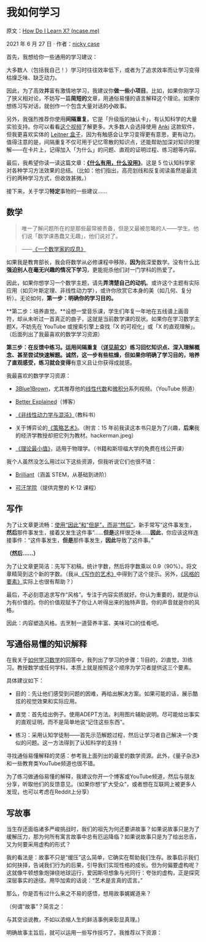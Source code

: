 # 我如何学习

原文：[How Do I Learn X? (ncase.me)](https://blog.ncase.me/how-do-i-learn-x/)

2021 年 6 月 27 日  ·  作者：[nicky case](https://ncase.me/)

首先，我想给你一些通用的学习建议：

大多数人（包括我自己！）学习时往往效率低下，或者为了追求效率而让学习变得枯燥乏味、缺乏动力。

因此，为了高效**并**富有激情地学习，我建议你**做一些小项目**。比如，如果你刚学习了狭义相对论，不妨写一篇**简短的**文章，用通俗易懂的语言解释这个理论。如果你想练习写对话，就创作一个包含大量对话的**小**故事。

另外，我强烈推荐你使用**间隔重复**。它是「升级版的抽认卡」，有认知科学的大量实验支持。你可以看看[这个视频](https://collegeinfogeek.com/spaced-repetition-memory-technique/)了解更多。大多数人会选择使用 [Anki](https://apps.ankiweb.net/) 这款软件，但我更喜欢实体的 [Leitner 盒子](https://www.youtube.com/watch?v=uvF1XuseZFE)，因为有触感会让学习变得更有意思，更有动力。值得注意的是，间隔重复不仅可用于记忆零散的知识点，还能帮助加深对知识的理解——在卡片上，记得加入「为什么」的问题、直观的证明过程、练习题等内容。

最后，我希望你读一读这篇文章：**[《什么有用，什么没用》](http://presentationcollege.ie/wp-content/uploads/2017/10/What-works-what-doesnt.pdf)**。这是 5 位认知科学家对各种学习方法效果的总结。（比如：他们指出，高亮划线和反复阅读虽然是最流行的两种学习方式，但收效甚微。）

接下来，关于学习**特定**事物的一些建议......

## 数学

> 唯一了解问题所在的是那些最常被责备，但是又最被忽略的人——学生。他们说「数学课愚蠢又无趣」，他们说对了。

> ——[《一个数学家的叹息》](https://www.maa.org/external_archive/devlin/LockhartsLament.pdf)

如果我是教育部长，我会将数学从必修课程中移除，**因为**我深爱数学。没有什么比**强迫别人在毫无兴趣的情况下学习**，更能扼杀他们对一门学科的热爱了。

因此，如果你想学习一个数学主题，请先**弄清楚自己的动机**。或许这个主题有实际应用（如贝叶斯定理、非线性动力学），或许你欣赏它本身的美（如几何、复分析）。无论如何，**第一步：明确你的学习目的。**

**第二步：培养直觉。**设想一堂音乐课，学生们年复一年地在五线谱上画音符，却从未听过一首真正的曲子，这就是当前数学课的现状。如果你在学习数学主题X，不妨先在 YouTube 或搜索引擎上查找「X 的可视化」或「X 的直观理解」。（后面列出了我最喜欢的数学学习资源）

**第三步：在反馈中练习。**运用间隔重复（[详见前文](https://blog.ncase.me/how-do-i-learn-x/#general)）练习回忆知识点、深入理解概念、甚至尝试快速解题。诚然，这一步有些枯燥，但如果你明确了学习目的，培养了直观感受，练习就会**变得**有意义且让你获得成就感。

我最喜欢的数学学习资源：

- [3Blue1Brown](https://www.youtube.com/c/3blue1brown)，尤其推荐他的[线性代数](https://www.youtube.com/playlist?list=PLZHQObOWTQDPD3MizzM2xVFitgF8hE_ab)和[微积分](https://www.youtube.com/playlist?list=PLZHQObOWTQDMsr9K-rj53DwVRMYO3t5Yr)系列视频。（YouTube 频道）

- [Better Explained](https://betterexplained.com/cheatsheet/)（博客）

- [《非线性动力学与混沌》](https://www.indiebound.org/book/9780813349107)（教科书）

- 关于博弈论的[《策略艺术》](https://www.indiebound.org/book/9780393337174)。（附言：15 年前我读这本书只是为了兴趣，**后来**我的经济学教授却把它列为教材。hackerman.jpeg）

- [《理论最小值》](https://theoreticalminimum.com/courses)，适用于物理学。（书籍和斯坦福大学的免费在线公开课）

我个人虽然没怎么用过以下这些资源，但我听说它们也很不错：

- [Brilliant](https://brilliant.org/)（涵盖 STEM，从基础到进阶）

- [可汗学院](https://www.khanacademy.org/)（提供完整的 K-12 课程）

## 写作

为了让文章更流畅：[使用“因此”和“但是”，而非“然后”](https://vimeo.com/123759973)。新手常写“这件事发生，**然后**那件事发生，接着又发生这件事”……**但是**这样很乏味……**因此**，你应该这样连接事件：“这件事发生，**但是**那件事发生，**因此**导致了这件事。”

**（然后……）**

为了让文章更简洁：先写下初稿，统计字数，然后将字数乘以 0.9（90%）。将文章精简到这个新的字数。（我从[《写作的艺术》](https://www.indiebound.org/book/9780060891541)中得到了这个提示。另外，[《风格的要素》](https://www.indiebound.org/book/9780205309023)实际上也很有帮助？）

最后，不必刻意追求写作“风格”。专注于内容实质就好。你认为重要的，就是你认为有价值的。你的价值观赋予了你让人听得出来的独特声音。你的声音就是你的风格。

因此：内容塑造风格。去烹制一道营养丰富、美味可口的佳肴吧。

## 写通俗易懂的知识解释

在我关于[如何学习数学](https://blog.ncase.me/how-do-i-learn-x/#math)的回答中，我列出了学习的步骤：1)目的，2)直觉，3)练习。教授数学或任何学科，本质上就是按照这个顺序为学习者提供这三个要素。

具体建议如下：

- 目的：先让他们感受到问题的困难，再给出解决方案。如果可能的话，展示酷炫的视觉效果和实际应用。

- 直觉：首先给出例子。使用ADEPT方法。利用图片辅助说明。尽可能给出事实的直观证明，而不是简单地说“记住这些东西”。

- 练习：采用认知学徒制——首先示范解题过程，然后让学习者自己解决一个类似的问题。这一方法得到了认知科学的支持！

寻找通俗易懂解释的灵感：参考我上面列出的最爱的数学资源。此外，《量子杂志》和一些教育类YouTube频道也很不错。

为了练习做通俗易懂的解释，我建议你开一个博客或YouTube频道，然后与朋友分享，听取他们的反馈意见。（如果你想“扩大受众”，或者想在互联网上被更多人发现，也可以考虑在Reddit上分享）

## 写故事

当生存还面临诸多严峻挑战时，我们的祖先为何还要讲故事？如果说故事只是为了缓解压力，那为何所有寓言故事中总有厄运降临？如果说故事只是为了给出忠告，又为何要采用虚构的形式？

我的看法是：故事不只是“缓压”这么简单，它确实在帮助我们生存。故事启示我们如何抉择，告诫我们行为的后果，引导我们实现性格的成长。但为何偏要虚构呢？这就像牛顿想象炮弹绕地球运行，爱因斯坦想象与光同行：夸张的虚构，正是探究深层事实的途径。用毕加索的话说：“艺术是言真的谎言。”

那么，你是否有过什么来之不易的感悟，想用故事娓娓道来？

（何谓“故事”？简言之：

与其空谈说教，不如以浓缩人生的鲜活事例来彰显真理。)

明确故事主旨后，就可以运用一些写作技巧了。我推荐以下资源：